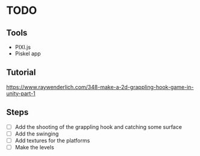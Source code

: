 # TODO

## Tools
- PIXI.js
- Piskel app

## Tutorial
https://www.raywenderlich.com/348-make-a-2d-grappling-hook-game-in-unity-part-1

## Steps
- [ ] Add the shooting of the grappling hook and catching some surface
- [ ] Add the swinging
- [ ] Add textures for the platforms
- [ ] Make the levels